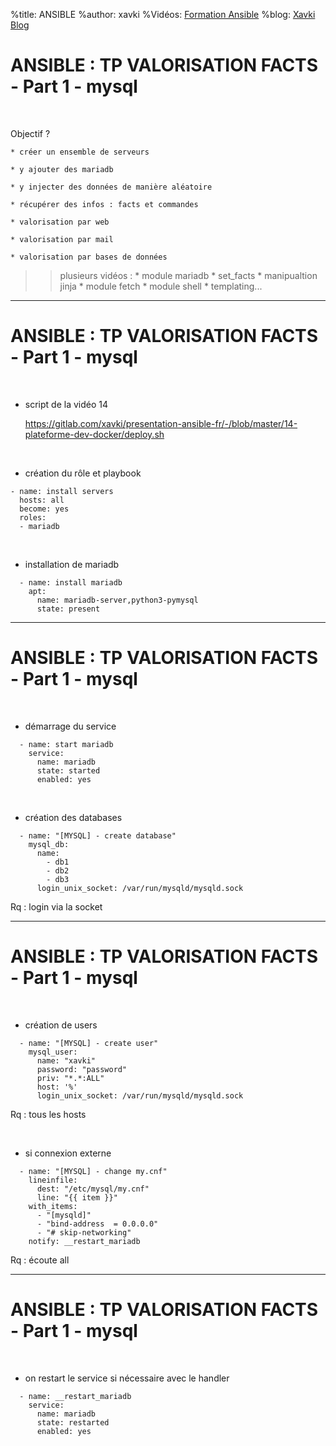 %title: ANSIBLE
%author: xavki
%Vidéos: [Formation Ansible](https://www.youtube.com/playlist?list=PLn6POgpklwWoCpLKOSw3mXCqbRocnhrh-)
%blog: [Xavki Blog](https://xavki.blog)


# ANSIBLE : TP VALORISATION FACTS - Part 1 - mysql

<br>

Objectif ?

	* créer un ensemble de serveurs

	* y ajouter des mariadb

	* y injecter des données de manière aléatoire

	* récupérer des infos : facts et commandes

	* valorisation par web

	* valorisation par mail

	* valorisation par bases de données


>> plusieurs vidéos :
		* module mariadb
		* set_facts
		* manipualtion jinja
		* module fetch
		* module shell
		* templating...

----------------------------------------------------------------------------

# ANSIBLE : TP VALORISATION FACTS - Part 1 - mysql


<br>

* script de la vidéo 14

	https://gitlab.com/xavki/presentation-ansible-fr/-/blob/master/14-plateforme-dev-docker/deploy.sh

<br>

* création du rôle et playbook

```
- name: install servers
  hosts: all
  become: yes
  roles:
  - mariadb
```

<br>

* installation de mariadb

```
  - name: install mariadb
    apt: 
      name: mariadb-server,python3-pymysql
      state: present
```

----------------------------------------------------------------------------

# ANSIBLE : TP VALORISATION FACTS - Part 1 - mysql

<br>

* démarrage du service

```
  - name: start mariadb
    service:
      name: mariadb
      state: started
      enabled: yes
```

<br>

* création des databases


```
  - name: "[MYSQL] - create database"
    mysql_db:
      name:
        - db1
        - db2
        - db3
      login_unix_socket: /var/run/mysqld/mysqld.sock
```

Rq : login via la socket

----------------------------------------------------------------------------

# ANSIBLE : TP VALORISATION FACTS - Part 1 - mysql

<br>

* création de users

```
  - name: "[MYSQL] - create user"
    mysql_user:
      name: "xavki"
      password: "password"
      priv: "*.*:ALL"
      host: '%'
      login_unix_socket: /var/run/mysqld/mysqld.sock
``` 

Rq : tous les hosts

<br>

* si connexion externe

```
  - name: "[MYSQL] - change my.cnf"
    lineinfile:
      dest: "/etc/mysql/my.cnf"
      line: "{{ item }}"
    with_items:
      - "[mysqld]"
      - "bind-address  = 0.0.0.0"
      - "# skip-networking"
    notify: __restart_mariadb
```

Rq : écoute all

----------------------------------------------------------------------------

# ANSIBLE : TP VALORISATION FACTS - Part 1 - mysql


<br>

* on restart le service si nécessaire avec le handler

```
  - name: __restart_mariadb
    service:
      name: mariadb
      state: restarted
      enabled: yes
```

